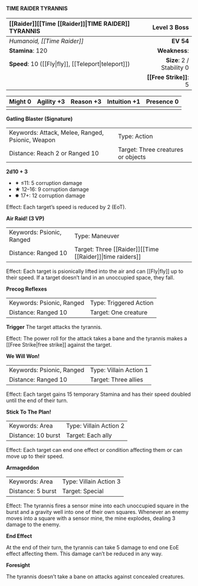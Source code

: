 #### TIME RAIDER TYRANNIS

| [[Raider]]\[\[Time [[Raider]]\|TIME RAIDER\]\] TYRANNIS |          **Level 3 Boss** |
| :------------------------------------------------------ | ------------------------: |
| *Humanoid, [[Time Raider]]*                             |                 **EV 54** |
| **Stamina**: 120                                        |             **Weakness**: |
| **Speed**: 10 ([[Fly\|fly]], [[Teleport\|teleport]])    | **Size**: 2 / Stability 0 |
|                                                         |    **[[Free Strike]]**: 5 |

| **Might** 0 | **Agility** +3 | **Reason** +3 | **Intuition** +1 | **Presence** 0 |
| ----------- | -------------- | ------------- | ---------------- | -------------- |
|             |                |               |                  |                |

**Gatling Blaster (Signature)**

|                                                  |                                    |
| :----------------------------------------------- | :--------------------------------- |
| Keywords: Attack, Melee, Ranged, Psionic, Weapon | Type: Action                       |
| Distance: Reach 2 or Ranged 10                   | Target: Three creatures or objects |

**2d10 + 3**

- ✦ ≤11: 5 corruption damage
- ★ 12–16: 9 corruption damage
- ✸ 17+: 12 corruption damage

Effect: Each target’s speed is reduced by 2 (EoT).

**Air Raid! (3 VP)**

|                           |                                                               |
| :------------------------ | :------------------------------------------------------------ |
| Keywords: Psionic, Ranged | Type: Maneuver                                                |
| Distance: Ranged 10       | Target: Three [[Raider]]\[\[Time [[Raider]]\|time raiders\]\] |

Effect: Each target is psionically lifted into the air and can [[Fly|fly]] up to their speed. If a target doesn’t land in an unoccupied space, they fall.

**Precog Reflexes**

|                           |                        |
| :------------------------ | :--------------------- |
| Keywords: Psionic, Ranged | Type: Triggered Action |
| Distance: Ranged 10       | Target: One creature   |

****Trigger****
The target attacks the tyrannis.

Effect: The power roll for the attack takes a bane and the tyrannis makes a [[Free Strike|free strike]] against the target.

**We Will Won!**

|                           |                        |
| :------------------------ | :--------------------- |
| Keywords: Psionic, Ranged | Type: Villain Action 1 |
| Distance: Ranged 10       | Target: Three allies   |

Effect: Each target gains 15 temporary Stamina and has their speed doubled until the end of their turn.

**Stick To The Plan!**

|                    |                        |
| :----------------- | :--------------------- |
| Keywords: Area     | Type: Villain Action 2 |
| Distance: 10 burst | Target: Each ally      |

Effect: Each target can end one effect or condition affecting them or can move up to their speed.

**Armageddon**

|                   |                        |
| :---------------- | :--------------------- |
| Keywords: Area    | Type: Villain Action 3 |
| Distance: 5 burst | Target: Special        |

Effect: The tyrannis fires a sensor mine into each unoccupied square in the burst and a gravity well into one of their own squares. Whenever an enemy moves into a square with a sensor mine, the mine explodes, dealing 3 damage to the enemy.

**End Effect**

At the end of their turn, the tyrannis can take 5 damage to end one EoE effect affecting them. This damage can’t be reduced in any way.

**Foresight**

The tyrannis doesn’t take a bane on attacks against concealed creatures.
